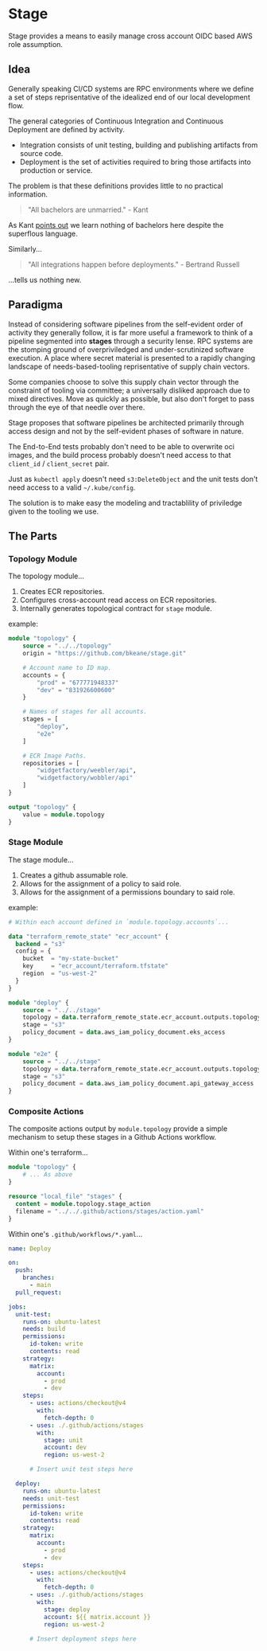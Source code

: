 # Stage

Stage provides a means to easily manage cross account OIDC based AWS role assumption. 

## Idea

Generally speaking CI/CD systems are RPC environments where we define a set of steps reprisentative of the idealized end of our local development flow.

The general categories of Continuous Integration and Continuous Deployment are defined by activity.

- Integration consists of unit testing, building and publishing artifacts from source code.
- Deployment is the set of activities required to bring those artifacts into production or service.

The problem is that these definitions provides little to no practical information. 

> "All bachelors are unmarried." - Kant

As Kant [points out](https://en.wikipedia.org/wiki/Analytic%E2%80%93synthetic_distinction) we learn nothing of bachelors here despite the superflous language. 

Similarly...

> "All integrations happen before deployments." - Bertrand Russell

...tells us nothing new.

## Paradigma

Instead of considering software pipelines from the self-evident order of activity they generally follow, it is far more useful a framework to think 
of a pipeline segmented into **stages** through a security lense. RPC systems are the stomping ground of overpriviledged and under-scrutinized software execution. A
place where secret material is presented to a rapidly changing landscape of needs-based-tooling reprisentative of supply chain vectors.

Some companies choose to solve this supply chain vector through the constraint of tooling via committee; a universally disliked approach due to mixed directives.
Move as quickly as possible, but also don't forget to pass through the eye of that needle over there.

Stage proposes that software pipelines be architected primarily through access design and not by the self-evident phases of software in nature.

The End-to-End tests probably don't need to be able to overwrite oci images, and the build process probably doesn't need access to that `client_id` / `client_secret` pair.

Just as `kubectl apply` doesn't need `s3:DeleteObject` and the unit tests don't need access to a valid `~/.kube/config`.

The solution is to make easy the modeling and tractablility of priviledge given to the tooling we use.

## The Parts

### Topology Module

The topology module...
1. Creates ECR repositories.
1. Configures cross-account read access on ECR repositories.
1. Internally generates topological contract for `stage` module.

example:
```terraform
module "topology" {
    source = "../../topology"
    origin = "https://github.com/bkeane/stage.git"

    # Account name to ID map.
    accounts = {
        "prod" = "677771948337"
        "dev" = "831926600600"
    }

    # Names of stages for all accounts.
    stages = [
        "deploy",
        "e2e"
    ]

    # ECR Image Paths.
    repositories = [
        "widgetfactory/weebler/api",
        "widgetfactory/wobbler/api"
    ]
}

output "topology" {
    value = module.topology
}
```

### Stage Module

The stage module...
1. Creates a github assumable role.
1. Allows for the assignment of a policy to said role.
1. Allows for the assignment of a permissions boundary to said role.

example:
```terraform
# Within each account defined in `module.topology.accounts`...

data "terraform_remote_state" "ecr_account" {
  backend = "s3"
  config = {
    bucket  = "my-state-bucket"
    key     = "ecr_account/terraform.tfstate"
    region  = "us-west-2"
  }
}

module "deploy" {
    source = "../../stage"
    topology = data.terraform_remote_state.ecr_account.outputs.topology
    stage = "s3"
    policy_document = data.aws_iam_policy_document.eks_access
}

module "e2e" {
    source = "../../stage"
    topology = data.terraform_remote_state.ecr_account.outputs.topology
    stage = "s3"
    policy_document = data.aws_iam_policy_document.api_gateway_access
}
```

### Composite Actions

The composite actions output by `module.topology` provide a simple mechanism to setup these stages in a Github Actions workflow.

Within one's terraform...
```terraform
module "topology" {
    # ... As above
}

resource "local_file" "stages" {
  content = module.topology.stage_action
  filename = "../../.github/actions/stages/action.yaml"
}
```

Within one's `.github/workflows/*.yaml`...
```yaml
name: Deploy

on:
  push:
    branches:
      - main
  pull_request:

jobs:
  unit-test:
    runs-on: ubuntu-latest
    needs: build
    permissions:
      id-token: write
      contents: read
    strategy:
      matrix:
        account:
          - prod
          - dev
    steps:
      - uses: actions/checkout@v4
        with:
          fetch-depth: 0
      - uses: ./.github/actions/stages
        with:
          stage: unit
          account: dev
          region: us-west-2

      # Insert unit test steps here

  deploy:
    runs-on: ubuntu-latest
    needs: unit-test
    permissions:
      id-token: write
      contents: read
    strategy:
      matrix:
        account:
          - prod
          - dev
    steps:
      - uses: actions/checkout@v4
        with:
          fetch-depth: 0
      - uses: ./.github/actions/stages
        with:
          stage: deploy
          account: ${{ matrix.account }}
          region: us-west-2

      # Insert deployment steps here
```
